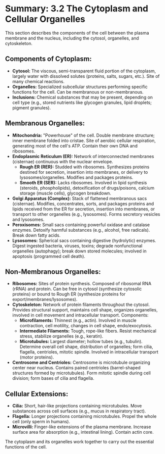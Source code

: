 # Summary: 3.2 The Cytoplasm and Cellular Organelles

This section describes the components of the cell between the plasma membrane and the nucleus, including the cytosol, organelles, and cytoskeleton.

## Components of Cytoplasm:

*   **Cytosol:** The viscous, semi-transparent fluid portion of the cytoplasm, largely water with dissolved solutes (proteins, salts, sugars, etc.). Site of many chemical reactions.
*   **Organelles:** Specialized subcellular structures performing specific functions for the cell. Can be membranous or non-membranous.
*   **Inclusions:** Chemical substances that may be present, depending on cell type (e.g., stored nutrients like glycogen granules, lipid droplets; pigment granules).

## Membranous Organelles:

*   **Mitochondria:** "Powerhouse" of the cell. Double membrane structure; inner membrane folded into cristae. Site of aerobic cellular respiration, generating most of the cell's ATP. Contain their own DNA and ribosomes.
*   **Endoplasmic Reticulum (ER):** Network of interconnected membranes (cisternae) continuous with the nuclear envelope.
    *   **Rough ER (RER):** Studded with ribosomes. Synthesizes proteins destined for secretion, insertion into membranes, or delivery to lysosomes/organelles. Modifies and packages proteins.
    *   **Smooth ER (SER):** Lacks ribosomes. Involved in lipid synthesis (steroids, phospholipids), detoxification of drugs/poisons, calcium storage (muscle cells), glycogen breakdown.
*   **Golgi Apparatus (Complex):** Stack of flattened membranous sacs (cisternae). Modifies, concentrates, sorts, and packages proteins and lipids received from the ER for secretion, insertion into membranes, or transport to other organelles (e.g., lysosomes). Forms secretory vesicles and lysosomes.
*   **Peroxisomes:** Small sacs containing powerful oxidase and catalase enzymes. Detoxify harmful substances (e.g., alcohol, free radicals). Break down fatty acids.
*   **Lysosomes:** Spherical sacs containing digestive (hydrolytic) enzymes. Digest ingested bacteria, viruses, toxins; degrade nonfunctional organelles (autophagy); break down stored molecules; involved in apoptosis (programmed cell death).

## Non-Membranous Organelles:

*   **Ribosomes:** Sites of protein synthesis. Composed of ribosomal RNA (rRNA) and protein. Can be free in cytosol (synthesize cytosolic proteins) or bound to Rough ER (synthesize proteins for export/membranes/lysosomes).
*   **Cytoskeleton:** Network of protein filaments throughout the cytosol. Provides structural support, maintains cell shape, organizes organelles, involved in cell movement and intracellular transport. Components:
    *   **Microfilaments:** Thinnest (e.g., actin). Involved in muscle contraction, cell motility, changes in cell shape, endo/exocytosis.
    *   **Intermediate Filaments:** Tough, rope-like fibers. Resist mechanical stress, stabilize organelles (e.g., keratin).
    *   **Microtubules:** Largest diameter; hollow tubes (e.g., tubulin). Determine overall cell shape, distribution of organelles; form cilia, flagella, centrioles, mitotic spindle. Involved in intracellular transport (motor proteins).
*   **Centrosome and Centrioles:** Centrosome is microtubule organizing center near nucleus. Contains paired centrioles (barrel-shaped structures formed by microtubules). Form mitotic spindle during cell division; form bases of cilia and flagella.

## Cellular Extensions:

*   **Cilia:** Short, hair-like projections containing microtubules. Move substances across cell surfaces (e.g., mucus in respiratory tract).
*   **Flagella:** Longer projections containing microtubules. Propel the whole cell (only sperm in humans).
*   **Microvilli:** Finger-like extensions of the plasma membrane. Increase surface area for absorption (e.g., intestinal lining). Contain actin core.

The cytoplasm and its organelles work together to carry out the essential functions of the cell.
